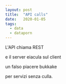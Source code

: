 ```yaml
---
layout: post
title:  "API calls"
date:   2020-01-05
tags:
  - data
  - dataporn
---
```


L'API chiama REST

e il server eiacula sul client

un falso piacere bukkake

per servizi senza culla.
